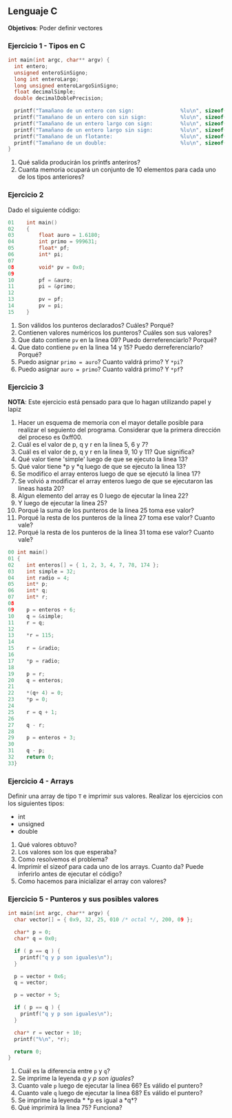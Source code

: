 ## Lenguaje C

**Objetivos**: Poder definir vectores 

### Ejercicio 1 - Tipos en C

```c
int main(int argc, char** argv) {
  int entero;
  unsigned enteroSinSigno;
  long int enteroLargo;
  long unsigned enteroLargoSinSigno;
  float decimalSimple;
  double decimalDoblePrecision;

  printf("Tamañano de un entero con sign:               %lu\n", sizeof(entero) );
  printf("Tamañano de un entero con sin sign:           %lu\n", sizeof(enteroSinSigno) );
  printf("Tamañano de un entero largo con sign:         %lu\n", sizeof(enteroLargo) );
  printf("Tamañano de un entero largo sin sign:         %lu\n", sizeof(enteroLargoSinSigno ) );
  printf("Tamañano de un flotante:                      %lu\n", sizeof(decimalSimple) );
  printf("Tamañano de un double:                        %lu\n", sizeof(decimalDoblePrecision) );
}
```

1. Qué salida producirán los printfs anteriros?
2. Cuanta memoria ocupará un conjunto  de 10 elementos para cada uno de los tipos anteriores?

### Ejercicio 2

Dado el siguiente código:

```c
01    int main()
02    {
03        float auro = 1.6180;
04        int primo = 999631;
05        float* pf;
06        int* pi;
07  
08        void* pv = 0x0;
09
10        pf = &auro;
11        pi = &primo;
12
13        pv = pf;
14        pv = pi;
15    }
```
1. Son válidos los punteros declarados? Cuáles? Porqué?
2. Contienen valores numéricos los punteros? Cuáles son sus valores?
3. Que dato contiene ```pv``` en la linea 09? Puedo derreferenciarlo? Porqué?
4. Que dato contiene ```pv``` en la linea 14 y 15? Puedo derreferenciarlo? Porqué?
5. Puedo asignar ```primo = auro```? Cuanto valdrá primo? Y ```*pi```?
6. Puedo asignar ```auro = primo```? Cuanto valdrá primo? Y ```*pf```?

### Ejercicio 3

**NOTA**: Este ejercicio está pensado para que lo hagan utilizando papel y lapiz

1. Hacer un esquema de memoria con el mayor detalle posible para realizar el seguiento del programa. Considerar que la primera dirección del proceso es 0xff00.
2. Cuál es el valor de p, q y r en la linea 5, 6 y 7?
3. Cuál es el valor de p, q y r en la linea 9, 10 y 11? Que significa?
4. Qué valor tiene 'simple' luego de que se ejecuto la linea 13?
5. Qué valor tiene *p y *q luego de que se ejecuto la linea 13?
6. Se modifico el array enteros luego de que se ejecutó la linea 17?
7. Se volvió a modificar el array enteros luego de que se ejecutaron las lineas hasta 20?
8. Algun elemento del array es 0 luego de ejecutar la linea 22?
9. Y luego de ejecutar la linea 25?
10. Porqué la suma de los punteros de la linea 25 toma ese valor?
11. Porqué la resta de los punteros de la linea 27 toma ese valor? Cuanto vale?
11. Porqué la resta de los punteros de la linea 31 toma ese valor? Cuanto vale?


```c
00 int main()
01 {
02    int enteros[] = { 1, 2, 3, 4, 7, 78, 174 };
03    int simple = 32;
04    int radio = 4;
05    int* p;
06    int* q;
07    int* r;
08    
09    p = enteros + 6;
10    q = &simple;
11    r = q;
12    
13    *r = 115;
14    
15    r = &radio;
16    
17    *p = radio;
18    
19    p = r;
20    q = enteros;
21    
22    *(q+ 4) = 0;
23    *p = 0;
24    
25    r = q + 1;
26    
27    q - r;
28  
29    p = enteros + 3;
30    
31    q - p;
32    return 0;
33}
```


### Ejercicio 4 - Arrays

Definir una array de tipo ```T``` e imprimir sus valores. Realizar los ejercicios con los siguientes tipos:

+ int
+ unsigned
+ double

1. Qué valores obtuvo?
2. Los valores son los que esperaba?
3. Como resolvemos el problema?
4. Imprimir el sizeof para cada uno de los arrays. Cuanto da? Puede inferirlo antes de ejecutar el código?
5. Como hacemos para inicializar el array con valores?

### Ejercicio 5 - Punteros y sus posibles valores

```c
int main(int argc, char** argv) {
  char vector[] = { 0x9, 32, 25, 010 /* octal */, 200, 09 };

  char* p = 0;
  char* q = 0x0;

  if ( p == q ) {
    printf("q y p son iguales\n");
  }

  p = vector + 0x6;
  q = vector;

  p = vector + 5;

  if ( p == q ) {
    printf("q y p son iguales\n");
  }

  char* r = vector + 10;
  printf("%\n", *r);

  return 0;
}
```

1. Cuál es la diferencia entre ```p``` y ```q```?
2. Se imprime la leyenda *q y p son iguales*?
3. Cuanto vale ```p``` luego de ejecutar la linea 66? Es válido el puntero?
4. Cuanto vale ```q``` luego de ejecutar la linea 68? Es válido el puntero?
5. Se imprime la leyenda * \*p es igual a \*q*?
6. Qué imprimirá la linea 75? Funciona?

